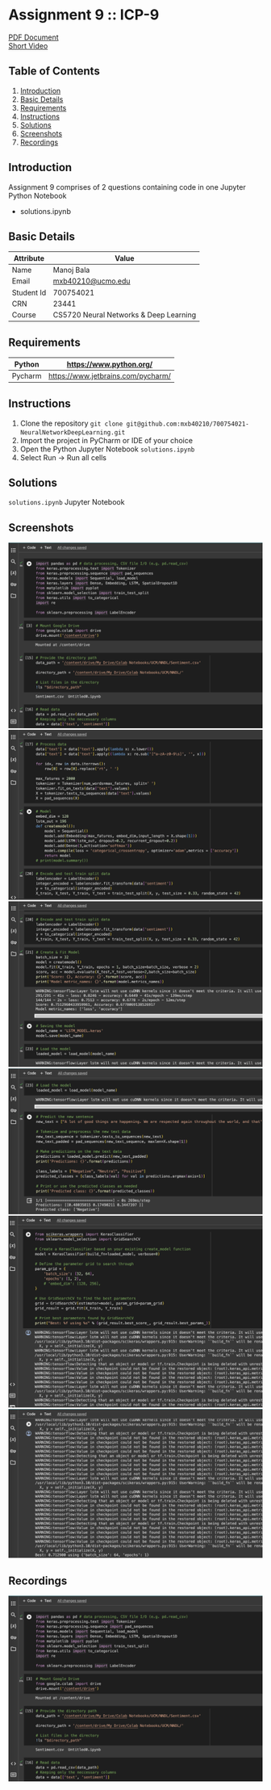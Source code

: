 # Assignment 9 :: ICP-9

[PDF Document][1]  
[Short Video][2]

## Table of Contents

1. [Introduction](#introduction)
2. [Basic Details](#basic-details)
3. [Requirements](#requirements)
4. [Instructions](#instructions) 
5. [Solutions](#solutions)
6. [Screenshots](#screenshots)
7. [Recordings](#recordings)

## Introduction

Assignment 9 comprises of 2 questions containing code in one Jupyter Python Notebook
+ solutions.ipynb

## Basic Details
| Attribute  | Value                                  | 
|------------|----------------------------------------|
| Name       | Manoj Bala                             |
| Email      | mxb40210@ucmo.edu                      |
| Student Id | 700754021                              |
| CRN        | 23441                                  |
| Course     | CS5720 Neural Networks & Deep Learning |

## Requirements

| Python     | https://www.python.org/            | 
|------------|------------------------------------|
| Pycharm    | https://www.jetbrains.com/pycharm/ |

## Instructions

1. Clone the repository
`git clone git@github.com:mxb40210/700754021-NeuralNetworkDeepLearning.git`
2. Import the project in PyCharm or IDE of your choice
3. Open the Python Jupyter Notebook `solutions.ipynb`
4. Select Run -> Run all cells

## Solutions

`solutions.ipynb` Jupyter Notebook

## Screenshots

![Output_1](images/Output_1.png "Output_1")
![Output_2](images/Output_2.png "Output_2")
![Output_3](images/Output_3.png "Output_3")
![Output_4](images/Output_4.png "Output_4")
![Output_5](images/Output_5.png "Output_5")
![Output_6](images/Output_6.png "Output_6")

## Recordings

[![Recording](images/Output_1.png)][2]

[1]: https://github.com/mxb40210/700754021-NeuralNetworkDeepLearning/blob/main/assignments/assignment9/23441_700754021_ICP-9.pdf
[2]: https://drive.google.com/file/d/1qx9Q4P4S4jlcK1ouoBVcpSBo64wNuWIu/view?usp=sharing
